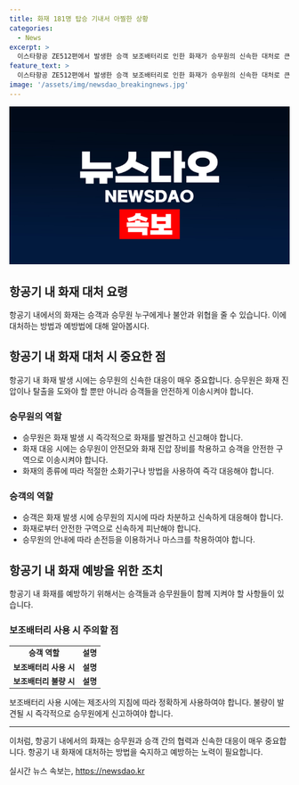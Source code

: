 ```yaml
---
title: 화재 181명 탑승 기내서 아찔한 상황
categories:
  - News
excerpt: >
  이스타항공 ZE512편에서 발생한 승객 보조배터리로 인한 화재가 승무원의 신속한 대처로 큰 사고로 이어지지 않았다. 보조배터리는 항공 위험물로 분류되어 기내에 소지가 허용되지만, 화재 발생 위험이 있음을 감안할 때 승객들은 조심해야 할 것이다. 사고로 이어질 수 있는 위험에 대해 인식하고 예방하는 것이 중요하다.
feature_text: >
  이스타항공 ZE512편에서 발생한 승객 보조배터리로 인한 화재가 승무원의 신속한 대처로 큰 사고로 이어지지 않았다. 보조배터리는 항공 위험물로 분류되어 기내에 소지가 허용되지만, 화재 발생 위험이 있음을 감안할 때 승객들은 조심해야 할 것이다. 사고로 이어질 수 있는 위험에 대해 인식하고 예방하는 것이 중요하다.
image: '/assets/img/newsdao_breakingnews.jpg'
---
```


<p><img src="/assets/img/newsdao_breakingnews.jpg" alt="firstkoreanews 속보" /></p>

<h2 data-ke-size="size26">항공기 내 화재 대처 요령</h2>

<p data-ke-size="size16">항공기 내에서의 화재는 승객과 승무원 누구에게나 불안과 위협을 줄 수 있습니다. 이에 대처하는 방법과 예방법에 대해 알아봅시다.</p>

<h2>항공기 내 화재 대처 시 중요한 점</h2>

<p data-ke-size="size16">항공기 내 화재 발생 시에는 승무원의 신속한 대응이 매우 중요합니다. 승무원은 화재 진압이나 탈출을 도와야 할 뿐만 아니라 승객들을 안전하게 이송시켜야 합니다.</p>

<h3>승무원의 역할</h3>

<ul>
    <li>승무원은 화재 발생 시 즉각적으로 화재를 발견하고 신고해야 합니다.</li>
    <li>화재 대응 시에는 승무원이 안전모와 화재 진압 장비를 착용하고 승객을 안전한 구역으로 이송시켜야 합니다.</li>
    <li>화재의 종류에 따라 적절한 소화기구나 방법을 사용하여 즉각 대응해야 합니다.</li>
</ul>

<h3>승객의 역할</h3>

<ul>
    <li>승객은 화재 발생 시에 승무원의 지시에 따라 차분하고 신속하게 대응해야 합니다.</li>
    <li>화재로부터 안전한 구역으로 신속하게 피난해야 합니다.</li>
    <li>승무원의 안내에 따라 손전등을 이용하거나 마스크를 착용하여야 합니다.</li>
</ul>

<h2>항공기 내 화재 예방을 위한 조치</h2>

<p data-ke-size="size16">항공기 내 화재를 예방하기 위해서는 승객들과 승무원들이 함께 지켜야 할 사항들이 있습니다.</p>

<h3>보조배터리 사용 시 주의할 점</h3>

<table>
    <tr>
        <td style="text-align: center; height: 17px;"><b>승객 역할</b></td>
        <td style="text-align: center; height: 17px;"><b>설명</b></td>
    </tr>
    <tr>
        <td style="text-align: center; height: 17px;"><b>보조배터리 사용 시</b></td>
        <td style="text-align: center; height: 17px;"><b>설명</b></td>
    </tr>
    <tr>
        <td style="text-align: center; height: 17px;"><b>보조배터리 불량 시</b></td>
        <td style="text-align: center; height: 17px;"><b>설명</b></td>
    </tr>
</table>

<p data-ke-size="size16">보조배터리 사용 시에는 제조사의 지침에 따라 정확하게 사용하여야 합니다. 불량이 발견될 시 즉각적으로 승무원에게 신고하여야 합니다.</p>

<hr>

<p data-ke-size="size16">이처럼, 항공기 내에서의 화재는 승무원과 승객 간의 협력과 신속한 대응이 매우 중요합니다. 항공기 내 화재에 대처하는 방법을 숙지하고 예방하는 노력이 필요합니다.</p>
실시간 뉴스 속보는, <a href="https://newsdao.kr" rel="dofollow">https://newsdao.kr</a>


